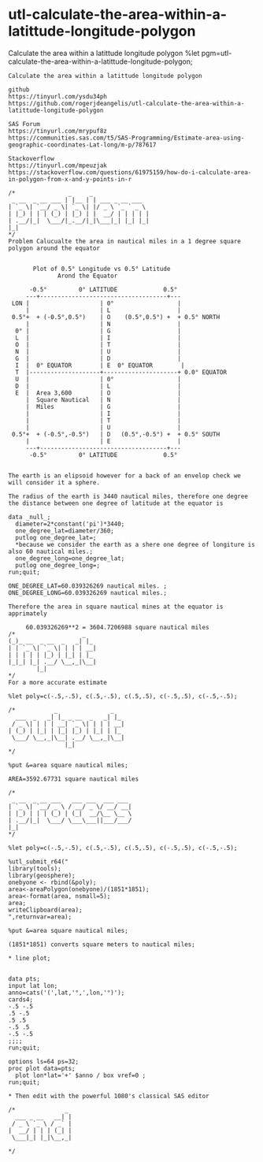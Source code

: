 # utl-calculate-the-area-within-a-latittude-longitude-polygon
Calculate the area within a latittude longitude polygon 
    %let pgm=utl-calculate-the-area-within-a-latittude-longitude-polygon;

    Calculate the area within a latittude longitude polygon

    github
    https://tinyurl.com/ysdu34ph
    https://github.com/rogerjdeangelis/utl-calculate-the-area-within-a-latittude-longitude-polygon

    SAS Forum
    https://tinyurl.com/mrypuf8z
    https://communities.sas.com/t5/SAS-Programming/Estimate-area-using-geographic-coordinates-Lat-long/m-p/787617

    Stackoverflow
    https://tinyurl.com/mpeuzjak
    https://stackoverflow.com/questions/61975159/how-do-i-calculate-area-in-polygon-from-x-and-y-points-in-r

    /*               _     _
     _ __  _ __ ___ | |__ | | ___ _ __ ___
    | `_ \| `__/ _ \| `_ \| |/ _ \ `_ ` _ \
    | |_) | | | (_) | |_) | |  __/ | | | | |
    | .__/|_|  \___/|_.__/|_|\___|_| |_| |_|
    |_|
    */
    Problem Calucualte the area in nautical miles in a 1 degree square polygon around the equator


           Plot of 0.5° Longitude vs 0.5° Latitude
                  Arond the Equator

          -0.5°         0° LATITUDE             0.5°
         ---+------------------------------------+---
     LON |                    | 0°                  |
         |                    | L                   |
     0.5°+  + (-0.5°,0.5°)    | O    (0.5°,0.5°) +  + 0.5° NORTH
         |                    | N                   |
      0° |                    | G                   |
      L  |                    | I                   |
      O  |                    | T                   |
      N  |                    | U                   |
      G  |                    | D                   |
      I  |  0° EQUATOR        | E  0° EQUATOR        |
      T  |--------------------+---------------------+ 0.0° EQUATOR
      U  |                    | 0°                  |
      D  |                    | L                   |
      E  |  Area 3,600        | O                   |
         |  Square Nautical   | N                   |
         |  Miles             | G                   |
         |                    | I                   |
         |                    | T                   |
         |                    | U                   |
     0.5°+  + (-0.5°,-0.5°)   | D   (0.5°,-0.5°) +  + 0.5° SOUTH
         |                    | E                   |
         ---+------------------------------------+---
          -0.5°         0° LATITUDE             0.5°


    The earth is an elipsoid however for a back of an envelop check we will consider it a sphere.

    The radius of the earth is 3440 nautical miles, therefore one degree
    the distance between one degree of latitude at the equator is

    data _null_;
      diameter=2*constant('pi')*3440;
      one_degree_lat=diameter/360;
      putlog one_degree_lat=;
      *because we consider the earth as a shere one degree of longiture is also 60 nautical miles.;
      one_degree_long=one_degree_lat;
      putlog one_degree_long=;
    run;quit;

    ONE_DEGREE_LAT=60.039326269 nautical miles. ;
    ONE_DEGREE_LONG=60.039326269 nautical miles.;

    Therefore the area in square nautical mines at the equator is apprimately

         60.039326269**2 = 3604.7206988 square nautical miles
    /*                   _
    (_)_ __  _ __  _   _| |_
    | | `_ \| `_ \| | | | __|
    | | | | | |_) | |_| | |_
    |_|_| |_| .__/ \__,_|\__|
            |_|
    */
    For a more accurate estimate

    %let poly=c(-.5,-.5), c(.5,-.5), c(.5,.5), c(-.5,.5), c(-.5,-.5);

    /*           _               _
      ___  _   _| |_ _ __  _   _| |_
     / _ \| | | | __| `_ \| | | | __|
    | (_) | |_| | |_| |_) | |_| | |_
     \___/ \__,_|\__| .__/ \__,_|\__|
                    |_|
    */

    %put &=area square nautical miles;

    AREA=3592.67731 square nautical miles

    /*
     _ __  _ __ ___   ___ ___  ___ ___
    | `_ \| `__/ _ \ / __/ _ \/ __/ __|
    | |_) | | | (_) | (_|  __/\__ \__ \
    | .__/|_|  \___/ \___\___||___/___/
    |_|
    */

    %let poly=c(-.5,-.5), c(.5,-.5), c(.5,.5), c(-.5,.5), c(-.5,-.5);

    %utl_submit_r64("
    library(tools);
    library(geosphere);
    onebyone <- rbind(&poly);
    area<-areaPolygon(onebyone)/(1851*1851);
    area<-format(area, nsmall=5);
    area;
    writeClipboard(area);
    ",returnvar=area);

    %put &=area square nautical miles;

    (1851*1851) converts square meters to nautical miles;

    * line plot;


    data pts;
    input lat lon;
    anno=cats('(',lat,'°,',lon,'°)');
    cards4;
    -.5 -.5
    .5 -.5
    .5 .5
    -.5 .5
    -.5 -.5
    ;;;;
    run;quit;

    options ls=64 ps=32;
    proc plot data=pts;
      plot lon*lat='+' $anno / box vref=0 ;
    run;quit;

    * Then edit with the powerful 1080's classical SAS editor

    /*              _
      ___ _ __   __| |
     / _ \ `_ \ / _` |
    |  __/ | | | (_| |
     \___|_| |_|\__,_|

    */
